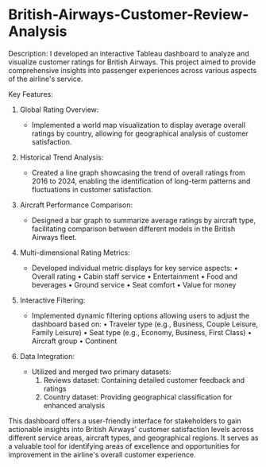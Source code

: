 # British-Airways-Customer-Review-Analysis

Description:
I developed an interactive Tableau dashboard to analyze and visualize customer ratings for British Airways. This project aimed to provide comprehensive insights into passenger experiences across various aspects of the airline's service.

Key Features:

1. Global Rating Overview:
   - Implemented a world map visualization to display average overall ratings by country, allowing for geographical analysis of customer satisfaction.

2. Historical Trend Analysis:
   - Created a line graph showcasing the trend of overall ratings from 2016 to 2024, enabling the identification of long-term patterns and fluctuations in customer satisfaction.

3. Aircraft Performance Comparison:
   - Designed a bar graph to summarize average ratings by aircraft type, facilitating comparison between different models in the British Airways fleet.

4. Multi-dimensional Rating Metrics:
   - Developed individual metric displays for key service aspects:
     • Overall rating
     • Cabin staff service
     • Entertainment
     • Food and beverages
     • Ground service
     • Seat comfort
     • Value for money

5. Interactive Filtering:
   - Implemented dynamic filtering options allowing users to adjust the dashboard based on:
     • Traveler type (e.g., Business, Couple Leisure, Family Leisure)
     • Seat type (e.g., Economy, Business, First Class)
     • Aircraft group
     • Continent

6. Data Integration:
   - Utilized and merged two primary datasets:
     1. Reviews dataset: Containing detailed customer feedback and ratings
     2. Country dataset: Providing geographical classification for enhanced analysis

This dashboard offers a user-friendly interface for stakeholders to gain actionable insights into British Airways' customer satisfaction levels across different service areas, aircraft types, and geographical regions. It serves as a valuable tool for identifying areas of excellence and opportunities for improvement in the airline's overall customer experience.
